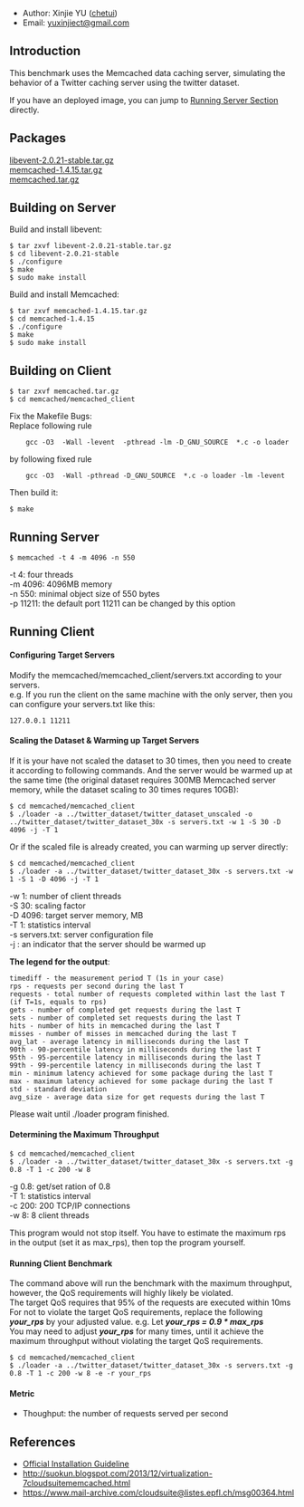 * Author: Xinjie YU ([chetui](http://blog.chetui.org))
* Email: yuxinjiect@gmail.com

## Introduction

This benchmark uses the Memcached data caching server, simulating the behavior of a Twitter caching server using the twitter dataset.  

If you have an deployed image, you can jump to [Running Server Section](https://github.com/chetui/CloudSuiteTutorial/tree/master/data_caching#runing-server) directly.   

## Packages

[libevent-2.0.21-stable.tar.gz](https://github.com/downloads/libevent/libevent/libevent-2.0.21-stable.tar.gz)  
[memcached-1.4.15.tar.gz](http://memcached.googlecode.com/files/memcached-1.4.15.tar.gz)  
[memcached.tar.gz](http://parsa.epfl.ch/cloudsuite/software/memcached.tar.gz)  

## Building on Server

Build and install libevent:

```
$ tar zxvf libevent-2.0.21-stable.tar.gz 
$ cd libevent-2.0.21-stable 
$ ./configure 
$ make
$ sudo make install
```
Build and install Memcached:

```
$ tar zxvf memcached-1.4.15.tar.gz 
$ cd memcached-1.4.15 
$ ./configure
$ make
$ sudo make install
```
## Building on Client

```
$ tar zxvf memcached.tar.gz
$ cd memcached/memcached_client
```
Fix the Makefile Bugs:   
Replace following rule

```
	gcc -O3  -Wall -levent  -pthread -lm -D_GNU_SOURCE  *.c -o loader
```
by following fixed rule

```
	gcc -O3  -Wall -pthread -D_GNU_SOURCE  *.c -o loader -lm -levent
```
Then build it:

```
$ make
```

## Running Server

```
$ memcached -t 4 -m 4096 -n 550
```
-t 4: four threads  
-m 4096: 4096MB memory  
-n 550: minimal object size of 550 bytes  
-p 11211: the default port 11211 can be changed by this option  

## Running Client

#### Configuring Target Servers

Modify the memcached/memcached_client/servers.txt according to your servers.  
e.g. If you run the client on the same machine with the only server, then you can configure your servers.txt like this:

```
127.0.0.1 11211
```

#### Scaling the Dataset & Warming up Target Servers

If it is your have not scaled the dataset to 30 times, then you need to create it according to following commands. And the server would be warmed up at the same time (the original dataset requires 300MB Memcached server memory, while the dataset scaling to 30 times requres 10GB):

```
$ cd memcached/memcached_client
$ ./loader -a ../twitter_dataset/twitter_dataset_unscaled -o ../twitter_dataset/twitter_dataset_30x -s servers.txt -w 1 -S 30 -D 4096 -j -T 1 
```

Or if the scaled file is already created, you can warming up server directly:

```
$ cd memcached/memcached_client
$ ./loader -a ../twitter_dataset/twitter_dataset_30x -s servers.txt -w 1 -S 1 -D 4096 -j -T 1
```

-w 1: number of client threads  
-S 30: scaling factor  
-D 4096: target server memory, MB  
-T 1: statistics interval  
-s servers.txt: server configuration file  
-j : an indicator that the server should be warmed up  

**The legend for the output**:

```
timediff - the measurement period T (1s in your case)
rps - requests per second during the last T
requests - total number of requests completed within last the last T  (if T=1s, equals to rps)
gets - number of completed get requests during the last T
sets - number of completed set requests during the last T
hits - number of hits in memcached during the last T
misses - number of misses in memcached during the last T
avg_lat - average latency in milliseconds during the last T
90th - 90-percentile latency in milliseconds during the last T
95th - 95-percentile latency in milliseconds during the last T
99th - 99-percentile latency in milliseconds during the last T
min - minimum latency achieved for some package during the last T
max - maximum latency achieved for some package during the last T
std - standard deviation
avg_size - average data size for get requests during the last T
```
Please wait until ./loader program finished.

#### Determining the Maximum Throughput

```
$ cd memcached/memcached_client
$ ./loader -a ../twitter_dataset/twitter_dataset_30x -s servers.txt -g 0.8 -T 1 -c 200 -w 8 
```
-g 0.8: get/set ration of 0.8  
-T 1: statistics interval  
-c 200: 200 TCP/IP connections  
-w 8: 8 client threads  

This program would not stop itself. You have to estimate the maximum rps in the output (set it as max_rps), then top the program yourself. 

#### Running Client Benchmark  

The command above will run the benchmark with the maximum throughput, however, the QoS requirements will highly likely be violated.  
The target QoS requires that 95% of the requests are executed within 10ms  
For not to violate the target QoS requirements, replace the following ***your_rps*** by your adjusted value. e.g. Let ***your_rps = 0.9 * max_rps***  
You may need to adjust ***your_rps*** for many times, until it achieve the maximum throughput without violating the target QoS requirements.

```
$ cd memcached/memcached_client
$ ./loader -a ../twitter_dataset/twitter_dataset_30x -s servers.txt -g 0.8 -T 1 -c 200 -w 8 -e -r your_rps
```

#### Metric

* Thoughput: the number of requests served per second

## References

* [Official Installation Guideline](http://parsa.epfl.ch/cloudsuite/docs/data-caching.pdf)
* <http://suokun.blogspot.com/2013/12/virtualization-7cloudsuitememcached.html>
* <https://www.mail-archive.com/cloudsuite@listes.epfl.ch/msg00364.html>
